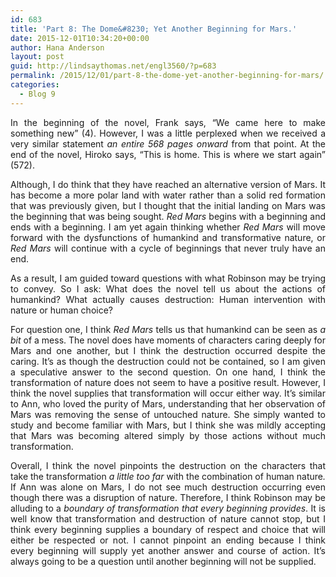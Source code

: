 ```yaml
---
id: 683
title: 'Part 8: The Dome&#8230; Yet Another Beginning for Mars.'
date: 2015-12-01T10:34:20+00:00
author: Hana Anderson
layout: post
guid: http://lindsaythomas.net/engl3560/?p=683
permalink: /2015/12/01/part-8-the-dome-yet-another-beginning-for-mars/
categories:
  - Blog 9
---
```

<p style="text-align: justify">
  In the beginning of the novel, Frank says, “We came here to make something new” (4). However, I was a little perplexed when we received a very similar statement <em>an entire 568 pages onward</em> from that point. At the end of the novel, Hiroko says, “This is home. This is where we start again” (572).
</p>

<p style="text-align: justify">
  Although, I do think that they have reached an alternative version of Mars. It has become a more polar land with water rather than a solid red formation that was previously given, but I thought that the initial landing on Mars was the beginning that was being sought. <em>Red Mars</em> begins with a beginning and ends with a beginning. I am yet again thinking whether <em>Red Mars</em> will move forward with the dysfunctions of humankind and transformative nature, or <em>Red Mars</em> will continue with a cycle of beginnings that never truly have an end.
</p>

<p style="text-align: justify">
  As a result, I am guided toward questions with what Robinson may be trying to convey. So I ask: What does the novel tell us about the actions of humankind? What actually causes destruction: Human intervention with nature or human choice?
</p>

<p style="text-align: justify">
  For question one, I think <em>Red Mars </em>tells us that humankind can be seen as <em>a bit</em> of a mess. The novel does have moments of characters caring deeply for Mars and one another, but I think the destruction occurred despite the caring. It’s as though the destruction could not be contained, so I am given a speculative answer to the second question. On one hand, I think the transformation of nature does not seem to have a positive result. However, I think the novel supplies that transformation will occur either way. It’s similar to Ann, who loved the purity of Mars, understanding that her observation of Mars was removing the sense of untouched nature. She simply wanted to study and become familiar with Mars, but I think she was mildly accepting that Mars was becoming altered simply by those actions without much transformation.
</p>

<p style="text-align: justify">
  Overall, I think the novel pinpoints the destruction on the characters that take the transformation <em>a little too far </em>with the combination of human nature<em>. </em>If Ann was alone on Mars, I do not see much destruction occurring even though there was a disruption of nature. Therefore, I think Robinson may be alluding to a<em> boundary of transformation that every beginning provides</em>. It is well know that transformation and destruction of nature cannot stop, but I think every beginning supplies a boundary of respect and choice that will either be respected or not. I cannot pinpoint an ending because I think every beginning will supply yet another answer and course of action. It&#8217;s always going to be a question until another beginning will not be supplied.
</p>